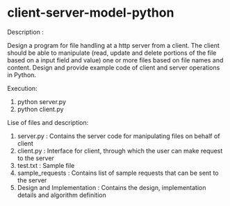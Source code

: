 # client-server-model-python

Description :

Design a program for file handling at a http server from a client.
The client should be able to manipulate (read, update and delete portions of the file based on a input field and value) one or more files based on file names and content.
Design and provide example code of client and server operations in Python.


Execution:
1. python server.py
2. python client.py

Lise of files and description:
1. server.py : Contains the server code for manipulating files on behalf of client
2. client.py : Interface for client, through which the user can make request to the server
3. test.txt : Sample file
4. sample_requests : Contains list of sample requests that can be sent to the server
5. Design and Implementation : Contains the design, implementation details and algorithm definition
